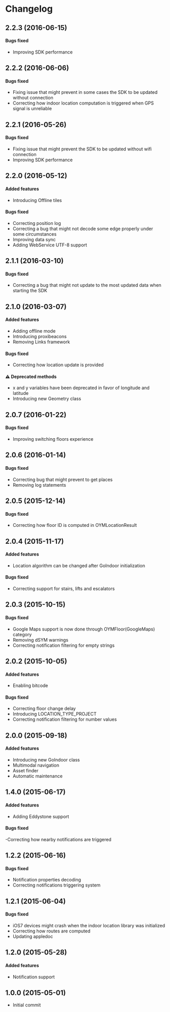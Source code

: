# Changelog

## 2.2.3 (2016-06-15)
#### Bugs fixed
- Improving SDK performance


## 2.2.2 (2016-06-06)
#### Bugs fixed
- Fixing issue that might prevent in some cases the SDK to be updated without connection
- Correcting how indoor location computation is triggered when GPS signal is unreliable


## 2.2.1 (2016-05-26)
#### Bugs fixed
- Fixing issue that might prevent the SDK to be updated without wifi connection
- Improving SDK performance


## 2.2.0 (2016-05-12)
#### Added features
- Introducing Offline tiles

#### Bugs fixed
- Correcting position log
- Correcting a bug that might not decode some edge properly under some circumstances
- Improving data sync
- Adding WebService UTF-8 support


## 2.1.1 (2016-03-10)
#### Bugs fixed
- Correcting a bug that might not update to the most updated data when starting the SDK


## 2.1.0 (2016-03-07)
#### Added features
- Adding offline mode
- Introducing proxibeacons
- Removing Links framework

#### Bugs fixed
- Correcting how location update is provided

#### :warning: Deprecated methods
- x and y variables have been deprecated in favor of longitude and latitude
- Introducing new Geometry class


## 2.0.7 (2016-01-22)
#### Bugs fixed
- Improving switching floors experience


## 2.0.6 (2016-01-14)
#### Bugs fixed
- Correcting bug that might prevent to get places
- Removing log statements


## 2.0.5 (2015-12-14)
#### Bugs fixed
- Correcting how floor ID is computed in OYMLocationResult


## 2.0.4 (2015-11-17)
#### Added features
- Location algorithm can be changed after GoIndoor initialization

#### Bugs fixed
- Correcting support for stairs, lifts and escalators


## 2.0.3 (2015-10-15)
#### Bugs fixed
- Google Maps support is now done through OYMFloor(GoogleMaps) category
- Removing dSYM warnings
- Correcting notification filtering for empty strings


## 2.0.2 (2015-10-05)
#### Added features
- Enabling bitcode

#### Bugs fixed
- Correcting floor change delay
- Introducing LOCATION_TYPE_PROJECT
- Correcting notification filtering for number values


## 2.0.0 (2015-09-18)
#### Added features
- Introducing new GoIndoor class
- Multimodal navigation
- Asset finder
- Automatic maintenance


## 1.4.0 (2015-06-17)
#### Added features
- Adding Eddystone support

#### Bugs fixed
-Correcting how nearby notifications are triggered


## 1.2.2 (2015-06-16)
#### Bugs fixed

- Notification properties decoding
- Correcting notifications triggering system

## 1.2.1 (2015-06-04)
#### Bugs fixed
- iOS7 devices might crash when the indoor location library was initialized
- Correcting how routes are computed
- Updating appledoc


## 1.2.0 (2015-05-28)
#### Added features
- Notification support


## 1.0.0 (2015-05-01)
- Initial commit
